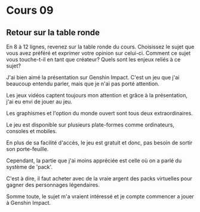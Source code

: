 # Cours 09 
## Retour sur la table ronde
En 8 à 12 lignes, revenez sur la table ronde du cours. Choisissez le sujet que vous avez préféré et exprimer votre opinion sur celui-ci. Comment ce sujet vous touche-t-il en tant que créateur? Quels sont les enjeux reliés à ce sujet? 

J'ai bien aimé la présentation sur Genshin Impact. 
C'est un jeu que j'ai beaucoup entendu parler, mais que je n'ai pas porté attention. 

Les jeux vidéos captent toujours mon attention et grâce à la présentation, j'ai eu envi de jouer au jeu. 

Les graphismes et l'option du monde ouvert sont tous deux extraordinaires. 

Le jeu est disponible sur plusieurs plate-formes comme ordinateurs, consoles et mobiles.

En plus de sa facilité d'accès, le jeu est gratuit et donc, pas besoin de sortir son porte-feuille.

Cependant, la partie que j'ai moins appréciée est celle où on a parlé du système de 'pack'. 

C'est à dire, il faut acheter avec de la vraie argent des packs virtuelles pour gagner des personnages légendaires. 

Somme toute, le sujet m'a vraient intéressé et je compte commencer a jouer à Genshin Impact.
